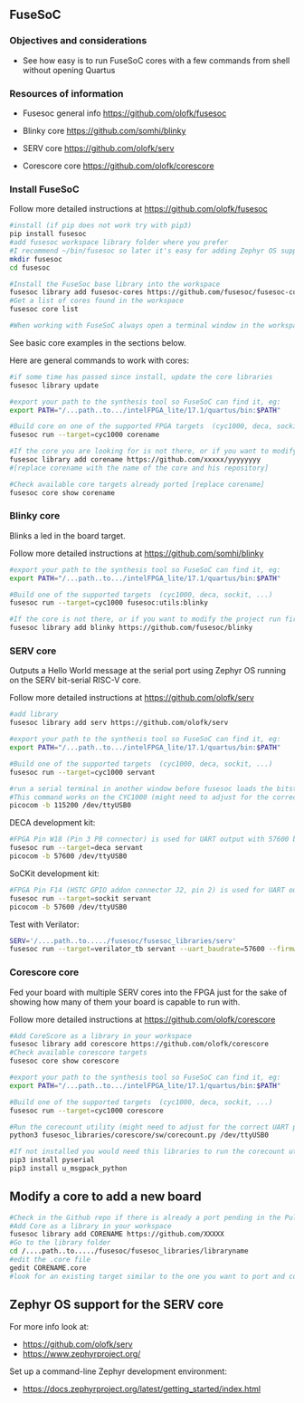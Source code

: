 FuseSoC
-----



### Objectives and considerations

* See how easy is to run FuseSoC cores with a few commands from shell without opening Quartus


### Resources of information

* Fusesoc general info https://github.com/olofk/fusesoc

* Blinky core https://github.com/somhi/blinky

* SERV core https://github.com/olofk/serv

* Corescore core https://github.com/olofk/corescore

  

### Install FuseSoC

Follow more detailed instructions at https://github.com/olofk/fusesoc

```sh
#install (if pip does not work try with pip3)
pip install fusesoc
#add fusesoc workspace library folder where you prefer
#I recommend ~/bin/fusesoc so later it's easy for adding Zephyr OS support
mkdir fusesoc
cd fusesoc

#Install the FuseSoc base library into the workspace
fusesoc library add fusesoc-cores https://github.com/fusesoc/fusesoc-cores
#Get a list of cores found in the workspace
fusesoc core list

#When working with FuseSoC always open a terminal window in the workspace folder
```



See basic core examples in the sections below. 

Here are general commands to work with cores:

```sh
#if some time has passed since install, update the core libraries 
fusesoc library update

#export your path to the synthesis tool so FuseSoC can find it, eg:
export PATH="/...path..to.../intelFPGA_lite/17.1/quartus/bin:$PATH"

#Build core on one of the supported FPGA targets  (cyc1000, deca, sockit, verilator_tb, ...)  [replace cyc1000 with your target, and corename with the name of the core]
fusesoc run --target=cyc1000 corename

#If the core you are looking for is not there, or if you want to modify the project, e.g. to add support for an additional board, add library in your workspace
fusesoc library add corename https://github.com/xxxxx/yyyyyyyy
#[replace corename with the name of the core and his repository]

#Check available core targets already ported [replace corename]
fusesoc core show corename

```



### Blinky core

Blinks a led in the board target.

Follow more detailed instructions at https://github.com/somhi/blinky

```sh
#export your path to the synthesis tool so FuseSoC can find it, eg:
export PATH="/...path..to.../intelFPGA_lite/17.1/quartus/bin:$PATH"

#Build one of the supported targets  (cyc1000, deca, sockit, ...)
fusesoc run --target=cyc1000 fusesoc:utils:blinky

#If the core is not there, or if you want to modify the project run first
fusesoc library add blinky https://github.com/fusesoc/blinky

```



### SERV core

Outputs a Hello World message at the serial port using Zephyr OS running on the SERV bit-serial RISC-V core.

Follow more detailed instructions at https://github.com/olofk/serv

```sh
#add library
fusesoc library add serv https://github.com/olofk/serv

#export your path to the synthesis tool so FuseSoC can find it, eg:
export PATH="/...path..to.../intelFPGA_lite/17.1/quartus/bin:$PATH"

#Build one of the supported targets  (cyc1000, deca, sockit, ...)
fusesoc run --target=cyc1000 servant

#run a serial terminal in another window before fusesoc loads the bitstream. 
#This command works on the CYC1000 (might need to adjust for the correct UART port)
picocom -b 115200 /dev/ttyUSB0

```

DECA development kit:

```sh
#FPGA Pin W18 (Pin 3 P8 connector) is used for UART output with 57600 baud rate. Key 0 is reset and Led 0 q output.
fusesoc run --target=deca servant
picocom -b 57600 /dev/ttyUSB0
```

SoCKit development kit:

```sh
#FPGA Pin F14 (HSTC GPIO addon connector J2, pin 2) is used for UART output with 57600 baud rate.
fusesoc run --target=sockit servant
picocom -b 57600 /dev/ttyUSB0
```

Test with Verilator:

```sh
SERV='/....path..to...../fusesoc/fusesoc_libraries/serv'
fusesoc run --target=verilator_tb servant --uart_baudrate=57600 --firmware=$SERV/sw/zephyr_hello.hex
```



### Corescore core

Fed your board with multiple SERV cores into the FPGA just for the sake of showing how many of them your board is capable to run with.

Follow more detailed instructions at https://github.com/olofk/corescore

```sh
#Add CoreScore as a library in your workspace
fusesoc library add corescore https://github.com/olofk/corescore
#Check available corescore targets
fusesoc core show corescore

#export your path to the synthesis tool so FuseSoC can find it, eg:
export PATH="/...path..to.../intelFPGA_lite/17.1/quartus/bin:$PATH"

#Build one of the supported targets  (cyc1000, deca, sockit, ...)
fusesoc run --target=cyc1000 corescore

#Run the corecount utility (might need to adjust for the correct UART port)
python3 fusesoc_libraries/corescore/sw/corecount.py /dev/ttyUSB0
```

```sh
#If not installed you would need this libraries to run the corecount utility
pip3 install pyserial
pip3 install u_msgpack_python
```



## Modify a core to add a new board

```sh
#Check in the Github repo if there is already a port pending in the Pull request section
#Add Core as a library in your workspace
fusesoc library add CORENAME https://github.com/XXXXX
#Go to the library folder  
cd /....path..to...../fusesoc/fusesoc_libraries/libraryname
#edit the .core file
gedit CORENAME.core
#look for an existing target similar to the one you want to port and copy sections and add verilog files as needed in the proper folders descrived in the .core file
```





## Zephyr OS support for the SERV core

For more info look at:

* https://github.com/olofk/serv
* https://www.zephyrproject.org/

Set up a command-line Zephyr development environment:

* https://docs.zephyrproject.org/latest/getting_started/index.html